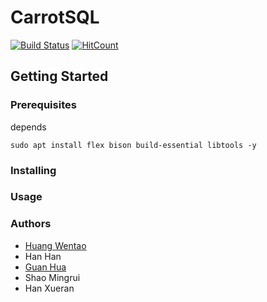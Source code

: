 # CarrotSQL
[![Build Status](https://travis-ci.org/GH1995/carrot.png?branch=master)](https://travis-ci.org/GH1995/carrot)
[![HitCount](http://hits.dwyl.io/GH1995/carrot.svg)](http://hits.dwyl.io/GH1995/carrot)

## Getting Started

### Prerequisites

depends
```
sudo apt install flex bison build-essential libtools -y
```

### Installing

### Usage

### Authors

- [Huang Wentao](https://github.com/huangwentao0831)
- Han Han
- [Guan Hua](https://github.com/GH1995)
- Shao Mingrui
- Han Xueran
